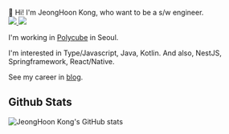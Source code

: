 🤘 Hi! I'm JeongHoon Kong, who want to be a s/w engineer.  
<a class="badge--anchor--item" href="mailto:rhdtl78@gmail.com" target="_blank">
    <img src="https://img.shields.io/badge/rhdtl78%40gmail.com-EA4335?style=flat&logo=gmail&logoColor=FFFFFF"/>
</a>
<a class="badge--anchor--item" href="https://rhdtl78.github.io" target="_blank">
    <img src="https://img.shields.io/badge/Github%20Pages-%232e2e2e?style=flat&logo=github-pages&logoColor=FFFFFF"/>
</a>

I'm working in [Polycube](https://polycube.co.kr) in Seoul.

I'm interested in Type/Javascript, Java, Kotlin.
And also, NestJS, Springframework, React/Native.

See my career in [blog](https://rhdtl78.github.io/cv).

## Github Stats
![JeongHoon Kong's GitHub stats](https://github-readme-stats.vercel.app/api?username=rhdtl78&show_icons=true&theme=radical)

